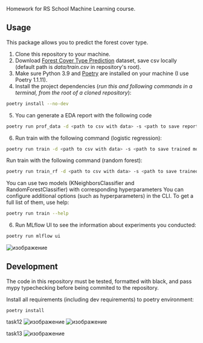 Homework for RS School Machine Learning course.

## Usage
This package allows you to predict the forest cover type.
1. Clone this repository to your machine.
2. Download [Forest Cover Type Prediction](https://www.kaggle.com/competitions/forest-cover-type-prediction/) dataset, save csv locally (default path is *data/train.csv* in repository's root).
3. Make sure Python 3.9 and [Poetry](https://python-poetry.org/docs/) are installed on your machine (I use Poetry 1.1.11).
4. Install the project dependencies (*run this and following commands in a terminal, from the root of a cloned repository*):
```sh
poetry install --no-dev
```
5. You can generate a EDA report with the following code
```sh
poetry run prof_data -d <path to csv with data> -s <path to save report>
```
6. Run train with the following command (logistic regression):
```sh
poetry run train -d <path to csv with data> -s <path to save trained model>
```
Run train with the following command (random forest):
```sh
poetry run train_rf -d <path to csv with data> -s <path to save trained model>
```
You can use two models (KNeighborsClassifier and RandomForestClassifier) with corresponding hyperparameters
You can configure additional options (such as hyperparameters) in the CLI. To get a full list of them, use help:
```sh
poetry run train --help
```
6. Run MLflow UI to see the information about experiments you conducted:
```sh
poetry run mlflow ui
```
![изображение](https://user-images.githubusercontent.com/70448060/166432179-ba8ffdbe-7f69-47ec-990a-0f19bc45b728.png)

## Development

The code in this repository must be tested, formatted with black, and pass mypy typechecking before being commited to the repository.

Install all requirements (including dev requirements) to poetry environment:
```
poetry install
```
task12
![изображение](https://user-images.githubusercontent.com/70448060/166528660-0e44c37c-9390-444b-969e-7ba206e21cd3.png)
![изображение](https://user-images.githubusercontent.com/70448060/167245738-b24ceb83-da62-4faa-92cb-530bba85b608.png)

task13
![изображение](https://user-images.githubusercontent.com/70448060/167246245-b7989243-c51c-41bf-8548-ccac3f8bb1a7.png)


